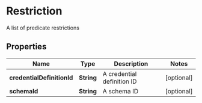 

# Restriction

A list of predicate restrictions
## Properties

Name | Type | Description | Notes
------------ | ------------- | ------------- | -------------
**credentialDefinitionId** | **String** | A credential definition ID |  [optional]
**schemaId** | **String** | A schema ID |  [optional]



